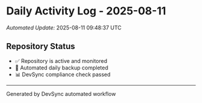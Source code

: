 # Daily Activity Log - 2025-08-11

*Automated Update:* 2025-08-11 09:48:37 UTC

## Repository Status
- ✅ Repository is active and monitored
- 🔄 Automated daily backup completed
- 📊 DevSync compliance check passed

---
Generated by DevSync automated workflow
